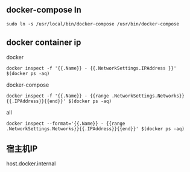 ## docker-compose ln
``` 
sudo ln -s /usr/local/bin/docker-compose /usr/bin/docker-compose
```
## docker container ip
docker
```
docker inspect -f '{{.Name}} - {{.NetworkSettings.IPAddress }}' $(docker ps -aq)
```
docker-compose
```
docker inspect -f '{{.Name}} - {{range .NetworkSettings.Networks}}{{.IPAddress}}{{end}}' $(docker ps -aq)
```
all
```
docker inspect --format='{{.Name}} - {{range .NetworkSettings.Networks}}{{.IPAddress}}{{end}}' $(docker ps -aq)
```
## 宿主机IP
host.docker.internal